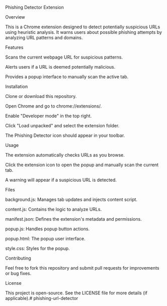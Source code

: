 Phishing Detector Extension

Overview

This is a Chrome extension designed to detect potentially suspicious URLs using heuristic analysis. It warns users about possible phishing attempts by analyzing URL patterns and domains.

Features





Scans the current webpage URL for suspicious patterns.



Alerts users if a URL is deemed potentially malicious.



Provides a popup interface to manually scan the active tab.

Installation





Clone or download this repository.



Open Chrome and go to chrome://extensions/.



Enable "Developer mode" in the top right.



Click "Load unpacked" and select the extension folder.



The Phishing Detector icon should appear in your toolbar.

Usage





The extension automatically checks URLs as you browse.



Click the extension icon to open the popup and manually scan the current tab.



A warning will appear if a suspicious URL is detected.

Files





background.js: Manages tab updates and injects content script.



content.js: Contains the logic to analyze URLs.



manifest.json: Defines the extension's metadata and permissions.



popup.js: Handles popup button actions.



popup.html: The popup user interface.



style.css: Styles for the popup.

Contributing

Feel free to fork this repository and submit pull requests for improvements or bug fixes.

License

This project is open-source. See the LICENSE file for more details (if applicable).# phishing-url-detector
